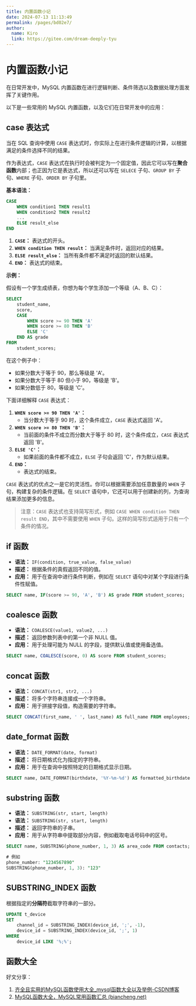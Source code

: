 ```yaml
---
title: 内置函数小记
date: 2024-07-13 11:13:49
permalink: /pages/bd02e7/
author: 
  name: Kiro
  link: https://gitee.com/dream-deeply-tyu
---
```

# 内置函数小记

在日常开发中，MySQL 内置函数在进行逻辑判断、条件筛选以及数据处理方面发挥了关键作用。

以下是一些常用的 MySQL 内置函数，以及它们在日常开发中的应用：

## case 表达式

当在 SQL 查询中使用 `CASE` 表达式时，你实际上在进行条件逻辑的计算，以根据满足的条件选择不同的结果。

作为表达式，`CASE` 表达式在执行时会被判定为一个固定值，因此它可以写在**聚合函数**内部；也正因为它是表达式，所以还可以写在 `SELECE` 子句、`GROUP BY` 子句、`WHERE` 子句、`ORDER BY` 子句里。



**基本语法：**

```sql
CASE
    WHEN condition1 THEN result1
    WHEN condition2 THEN result2
    ...
    ELSE result_else
END
```

1. **`CASE`：** 表达式的开头。
2. **`WHEN condition THEN result`：** 当满足条件时，返回对应的结果。
3. **`ELSE result_else`：** 当所有条件都不满足时返回的默认结果。
4. **`END`：** 表达式的结束。



**示例：**

假设有一个学生成绩表，你想为每个学生添加一个等级（A、B、C）：

```sql
SELECT
    student_name,
    score,
    CASE
        WHEN score >= 90 THEN 'A'
        WHEN score >= 80 THEN 'B'
        ELSE 'C'
    END AS grade
FROM
    student_scores;
```

在这个例子中：

- 如果分数大于等于 90，那么等级是 'A'。
- 如果分数大于等于 80 但小于 90，等级是 'B'。
- 如果分数低于 80，等级是 'C'。

下面详细解释 `CASE` 表达式：

1. **`WHEN score >= 90 THEN 'A'`：**
   - 当分数大于等于 90 时，这个条件成立，`CASE` 表达式返回 'A'。
2. **`WHEN score >= 80 THEN 'B'`：**
   - 当前面的条件不成立而分数大于等于 80 时，这个条件成立，`CASE` 表达式返回 'B'。
3. **`ELSE 'C'`：**
   - 如果前面的条件都不成立，`ELSE` 子句会返回 'C'，作为默认结果。
4. **`END`：**
   - 表达式的结束。

`CASE` 表达式的优点之一是它的灵活性。你可以根据需要添加任意数量的 `WHEN` 子句，构建复杂的条件逻辑。在 `SELECT` 语句中，它还可以用于创建新的列，为查询结果添加更多的信息。

> 注意：`CASE` 表达式也支持简写形式，例如 `CASE WHEN condition THEN result END`，其中不需要使用 `WHEN` 子句。这样的简写形式适用于只有一个条件的情况。



## if 函数

- **语法：** `IF(condition, true_value, false_value)`
- **描述：** 根据条件的真假返回不同的值。
- **应用：** 用于在查询中进行条件判断，例如在 `SELECT` 语句中对某个字段进行条件性赋值。

```sql
SELECT name, IF(score >= 90, 'A', 'B') AS grade FROM student_scores;
```



## coalesce 函数

- **语法：** `COALESCE(value1, value2, ...)`
- **描述：** 返回参数列表中的第一个非 NULL 值。
- **应用：** 用于处理可能为 NULL 的字段，提供默认值或使用备选值。

```sql
SELECT name, COALESCE(score, 0) AS score FROM student_scores;
```



## concat 函数

- **语法：** `CONCAT(str1, str2, ...)`
- **描述：** 将多个字符串连接成一个字符串。
- **应用：** 用于拼接字段值，构造需要的字符串。

```sql
SELECT CONCAT(first_name, ' ', last_name) AS full_name FROM employees;
```



## date_format 函数

- **语法：** `DATE_FORMAT(date, format)`
- **描述：** 将日期格式化为指定的字符串。
- **应用：** 用于在查询中按照特定的日期格式显示日期。

```sql
SELECT name, DATE_FORMAT(birthdate, '%Y-%m-%d') AS formatted_birthdate FROM 
```



## substring 函数

- **语法：** `SUBSTRING(str, start, length)`
- **语法：** `SUBSTRING(str, start, length)`
- **描述：** 返回字符串的子串。
- **应用：** 用于从字符串中提取部分内容，例如截取电话号码中的区号。

```sql
SELECT name, SUBSTRING(phone_number, 1, 3) AS area_code FROM contacts;

# 例如
phone_number: "1234567890"
SUBSTRING(phone_number, 1, 3): "123"
```



## SUBSTRING_INDEX 函数

根据指定的**分隔符**截取字符串的一部分。

```sql
UPDATE t_device
SET 
    channel_id = SUBSTRING_INDEX(device_id, ';', -1),
    device_id = SUBSTRING_INDEX(device_id, ';', 1)
WHERE 
    device_id LIKE '%;%';
```



## 函数大全

好文分享：

1. [齐全且实用的MySQL函数使用大全_mysql函数大全以及举例-CSDN博客](https://blog.csdn.net/Sheenky/article/details/125142451)
2. [MySQL函数大全，MySQL常用函数汇总 (biancheng.net)](https://c.biancheng.net/mysql/function/)

